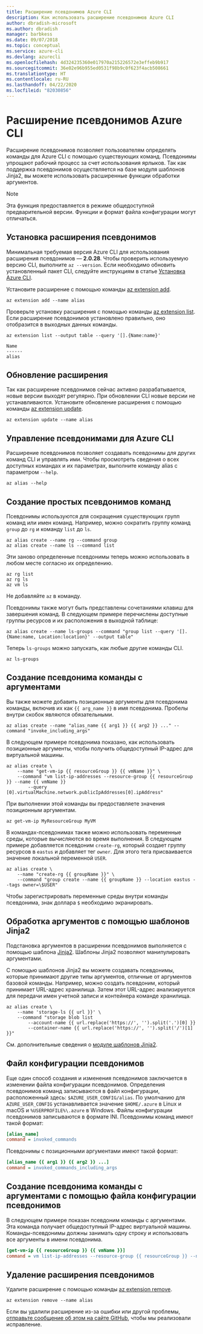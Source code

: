 ```yaml
---
title: Расширение псевдонимов Azure CLI
description: Как использовать расширение псевдонимов Azure CLI
author: dbradish-microsoft
ms.author: dbradish
manager: barbkess
ms.date: 09/07/2018
ms.topic: conceptual
ms.service: azure-cli
ms.devlang: azurecli
ms.openlocfilehash: 4d324235360e017970a215226572e3effeb9b917
ms.sourcegitcommit: 36e02e96b955ed0531f98b9c0f623f4acb508661
ms.translationtype: HT
ms.contentlocale: ru-RU
ms.lasthandoff: 04/22/2020
ms.locfileid: "82030856"
---
```

# <a name="the-azure-cli-alias-extension"></a>Расширение псевдонимов Azure CLI

Расширение псевдонимов позволяет пользователям определять команды для Azure CLI с помощью существующих команд. Псевдонимы упрощают рабочий процесс за счет использования ярлыков. Так как поддержка псевдонимов осуществляется на базе модуля шаблонов Jinja2, вы можете использовать расширенные функции обработки аргументов.

> [!NOTE]
> Эта функция предоставляется в режиме общедоступной предварительной версии. Функции и формат файла конфигурации могут отличаться.

## <a name="install-the-alias-extension"></a>Установка расширения псевдонимов

Минимальная требуемая версия Azure CLI для использования расширения псевдонимов — **2.0.28**. Чтобы проверить используемую версию CLI, выполните `az --version`. Если необходимо обновить установленный пакет CLI, следуйте инструкциям в статье [Установка Azure CLI](./install-azure-cli.md).

Установите расширение с помощью команды [az extension add](/cli/azure/extension#az-extension-add).

```azurecli-interactive
az extension add --name alias
```

Проверьте установку расширения с помощью команды [az extension list](/cli/azure/extension#az-extension-list). Если расширение псевдонимов установлено правильно, оно отобразится в выходных данных команды.

```azurecli-interactive
az extension list --output table --query '[].{Name:name}'
```

```output
Name
------
alias
```

## <a name="keep-the-extension-up-to-date"></a>Обновление расширения

Так как расширение псевдонимов сейчас активно разрабатывается, новые версии выходят регулярно. При обновлении CLI новые версии не устанавливаются. Установите обновление расширения с помощью команды [az extension update](/cli/azure/extension#az-extension-update).

```azurecli-interactive
az extension update --name alias
```

## <a name="manage-aliases-for-the-azure-cli"></a>Управление псевдонимами для Azure CLI

Расширение псевдонимов позволяет создавать псевдонимы для других команд CLI и управлять ими. Чтобы просмотреть сведения о всех доступных командах и их параметрах, выполните команду alias с параметром `--help`.

```azurecli-interactive
az alias --help
```

## <a name="create-simple-alias-commands"></a>Создание простых псевдонимов команд

Псевдонимы используются для сокращения существующих групп команд или имен команд. Например, можно сократить группу команд `group` до `rg` и команду `list` до `ls`.

```azurecli-interactive
az alias create --name rg --command group
az alias create --name ls --command list
```

Эти заново определенные псевдонимы теперь можно использовать в любом месте согласно их определению.

```azurecli-interactive
az rg list
az rg ls
az vm ls
```

Не добавляйте `az` в команду.

Псевдонимы также могут быть представлены сочетаниями клавиш для завершения команд. В следующем примере перечислены доступные группы ресурсов и их расположения в выходной таблице:

```azurecli-interactive
az alias create --name ls-groups --command "group list --query '[].{Name:name, Location:location}' --output table"
```

Теперь `ls-groups` можно запускать, как любые другие команды CLI.

```azurecli-interactive
az ls-groups
```

## <a name="create-an-alias-command-with-arguments"></a>Создание псевдонима команды с аргументами

Вы также можете добавить позиционные аргументы для псевдонима команды, включив их как `{{ arg_name }}` в имя псевдонима. Пробелы внутри скобок являются обязательными.

```azurecli-interactive
az alias create --name "alias_name {{ arg1 }} {{ arg2 }} ..." --command "invoke_including_args"
```

В следующем примере псевдонима показано, как использовать позиционные аргументы, чтобы получить общедоступный IP-адрес для виртуальной машины.

```azurecli-interactive
az alias create \
    --name "get-vm-ip {{ resourceGroup }} {{ vmName }}" \
    --command "vm list-ip-addresses --resource-group {{ resourceGroup }} --name {{ vmName }}
        --query [0].virtualMachine.network.publicIpAddresses[0].ipAddress"
```

При выполнении этой команды вы предоставляете значения позиционным аргументам.

```azurecli-interactive
az get-vm-ip MyResourceGroup MyVM
```

В командах-псевдонимах также можно использовать переменные среды, которые вычисляются во время выполнения. В следующем примере добавляется псевдоним `create-rg`, который создает группу ресурсов в `eastus` и добавляет тег `owner`. Для этого тега присваивается значение локальной переменной `USER`.

```azurecli-interactive
az alias create \
    --name "create-rg {{ groupName }}" \
    --command "group create --name {{ groupName }} --location eastus --tags owner=\$USER"
```

Чтобы зарегистрировать переменные среды внутри команды псевдонима, знак доллара `$` необходимо экранировать.

## <a name="process-arguments-using-jinja2-templates"></a>Обработка аргументов с помощью шаблонов Jinja2

Подстановка аргументов в расширении псевдонимов выполняется с помощью шаблона [Jinja2](http://jinja.pocoo.org/docs/2.10/). Шаблоны Jinja2 позволяют манипулировать аргументами.

С помощью шаблонов Jinja2 вы можете создавать псевдонимы, которые принимают другие типы аргументов, отличные от аргументов базовой команды. Например, можно создать псевдоним, который принимает URL-адрес хранилища. Затем этот URL-адрес анализируется для передачи имен учетной записи и контейнера команде хранилища.

```azurecli-interactive
az alias create \
    --name 'storage-ls {{ url }}' \
    --command "storage blob list
        --account-name {{ url.replace('https://', '').split('.')[0] }}
        --container-name {{ url.replace('https://', '').split('/')[1] }}"
```

См. дополнительные сведения о [модуле шаблонов Jinja2](http://jinja.pocoo.org/docs/2.10/templates/).

## <a name="alias-configuration-file"></a>Файл конфигурации псевдонимов

Еще один способ создания и изменения псевдонимов заключается в изменении файла конфигурации псевдонимов. Определения псевдонимов команд записываются в файл конфигурации, расположенный здесь: `$AZURE_USER_CONFIG/alias`. По умолчанию для `AZURE_USER_CONFIG` устанавливается значение `$HOME/.azure` в Linux и macOS и `%USERPROFILE%\.azure` в Windows. Файлы конфигурации псевдонимов записываются в формате INI. Псевдонимы команд имеют такой формат:

```ini
[alias_name]
command = invoked_commands
```

Псевдонимы с позиционными аргументами имеют такой формат:

```ini
[alias_name {{ arg1 }} {{ arg2 }} ...]
command = invoked_commands_including_args
```

## <a name="create-an-alias-command-with-arguments-via-the-alias-configuration-file"></a>Создание псевдонима команды с аргументами с помощью файла конфигурации псевдонимов

В следующем примере показан псевдоним команды с аргументами. Эта команда получает общедоступный IP-адрес виртуальной машины. Команды-псевдонимы должны занимать одну строку и использовать все аргументы в имени псевдонима.

```ini
[get-vm-ip {{ resourceGroup }} {{ vmName }}]
command = vm list-ip-addresses --resource-group {{ resourceGroup }} --name {{ vmName }} --query [0].virtualMachine.network.publicIpAddresses[0].ipAddress
```

## <a name="uninstall-the-alias-extension"></a>Удаление расширения псевдонимов

Удалите расширение с помощью команды [az extension remove](/cli/azure/extension#az-extension-remove).

```azurecli-interactive
az extension remove --name alias
```

Если вы удалили расширение из-за ошибки или другой проблемы, [отправьте сообщение об этом на сайте GitHub](https://github.com/Azure/azure-cli-extensions/issues), чтобы мы реализовали исправление.
